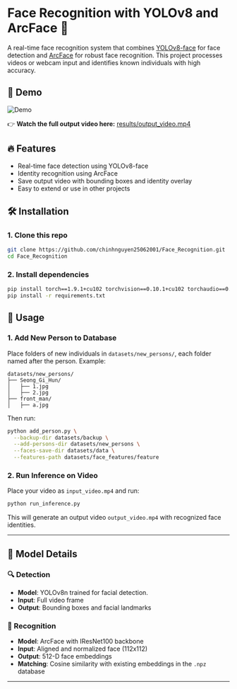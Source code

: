 # Face Recognition with YOLOv8 and ArcFace 🚀

A real-time face recognition system that combines [YOLOv8-face](https://github.com/derronqi/yolov8-face) for face detection and [ArcFace](https://github.com/deepinsight/insightface) for robust face recognition. This project processes videos or webcam input and identifies known individuals with high accuracy.

## 🎥 Demo

![Demo](results/short_output_video.gif)

👉 **Watch the full output video here:** [results/output_video.mp4](results/output_video.mp4)

## 🔥 Features
- Real-time face detection using YOLOv8-face
- Identity recognition using ArcFace
- Save output video with bounding boxes and identity overlay
- Easy to extend or use in other projects

## 🛠️ Installation

### 1. Clone this repo

```bash
git clone https://github.com/chinhnguyen25062001/Face_Recognition.git
cd Face_Recognition
```

### 2. Install dependencies

```bash
pip install torch==1.9.1+cu102 torchvision==0.10.1+cu102 torchaudio==0.9.1 -f https://download.pytorch.org/whl/torch_stable.html
pip install -r requirements.txt
```

## 🚀 Usage

### 1. Add New Person to Database

Place folders of new individuals in `datasets/new_persons/`, each folder named after the person. Example:

```
datasets/new_persons/
├── Seong_Gi_Hun/
│   ├── 1.jpg
│   ├── 2.jpg
├── front_man/
│   ├── a.jpg
```

Then run:

```bash
python add_person.py \
  --backup-dir datasets/backup \
  --add-persons-dir datasets/new_persons \
  --faces-save-dir datasets/data \
  --features-path datasets/face_features/feature
```

### 2. Run Inference on Video

Place your video as `input_video.mp4` and run:

```bash
python run_inference.py
```

This will generate an output video `output_video.mp4` with recognized face identities.

---

## 🧠 Model Details

### 🔍 Detection

* **Model**: YOLOv8n trained for facial detection.
* **Input**: Full video frame
* **Output**: Bounding boxes and facial landmarks

### 🧬 Recognition

* **Model**: ArcFace with IResNet100 backbone
* **Input**: Aligned and normalized face (112x112)
* **Output**: 512-D face embeddings
* **Matching**: Cosine similarity with existing embeddings in the `.npz` database

---
